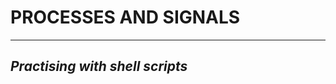 # PROCESSES AND SIGNALS
-------------------------------------------------------------------------------------------------------------------------
_Practising with shell scripts_
-------------------------------------------------------------------------------------------------------------------------------------------------------------------------------------
